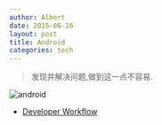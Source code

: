 ```yaml
---
author: Albert
date: 2015-06-16
layout: post
title: Android
categories: tech
---
```


> 发现并解决问题,做到这一点不容易.

![android](http://7xidkg.com1.z0.glb.clouddn.com/devices-hero_620px_2x.png)

* [Developer Workflow](https://developer.android.com/tools/workflow/index.html)
